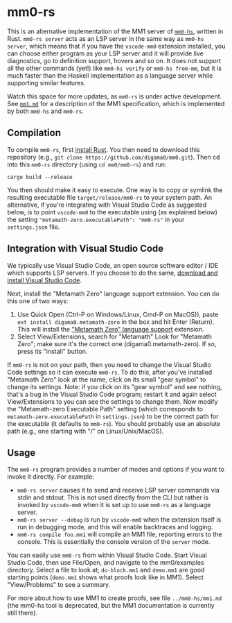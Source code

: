 # mm0-rs

This is an alternative implementation of the MM1 server of [`mm0-hs`](../mm0-hs/README.md), written in Rust. `mm0-rs server` acts as an LSP server in the same way as `mm0-hs server`, which means that if you have the `vscode-mm0` extension installed, you can choose either program as your LSP server and it will provide live diagnostics, go to definition support, hovers and so on. It does not support all the other commands (yet!) like `mm0-hs verify` or `mm0-hs from-mm`, but it is much faster than the Haskell implementation as a language server while supporting similar features.

Watch this space for more updates, as `mm0-rs` is under active development. See [`mm1.md`](../mm0-hs/mm1.md) for a description of the MM1 specification, which is implemented by both `mm0-hs` and `mm0-rs`.

## Compilation

To compile `mm0-rs`, first [install Rust](https://rustup.rs/).
You then need to download this repository (e.g.,
`git clone https://github.com/digama0/mm0.git`).
Then cd into this `mm0-rs` directory (using `cd mm0/mm0-rs`) and run:

    cargo build --release

You then should make it easy to execute.
One way is to copy or symlink the resulting executable file `target/release/mm0-rs` to your system path.
An alternative, if you're integrating with Visual Studio Code as suggested
below, is to point `vscode-mm0` to the executable using (as
explained below) the setting `"metamath-zero.executablePath": "mm0-rs"`
in your `settings.json` file.

## Integration with Visual Studio Code

We typically use Visual Studio Code, an open source software
editor / IDE which supports LSP servers.
If you choose to do the same,
[download and install Visual Studio Code](https://code.visualstudio.com/).

Next, install the "Metamath Zero" language support extension.
You can do this one of two ways:
1. Use Quick Open (Ctrl-P on Windows/Linux, Cmd-P on MacOS)),
   paste `ext install digama0.metamath-zero` in the box and hit Enter (Return).
   This will install the ["Metamath Zero" language support](https://marketplace.visualstudio.com/items?itemName=digama0.metamath-zero) extension.
2. Select View/Extensions, search for "Metamath"
  Look for "Metamath Zero"; make sure it's the correct one
  (digama0.metamath-zero). If so, press its "install" button.

If `mm0-rs` is not on your path, then you need to
change the Visual Studio Code settings so it can execute `mm0-rs`.
To do this, after you've installed "Metamath Zero" look at the name,
click on its small "gear symbol" to change its settings.
Note: if you click on its "gear symbol" and see nothing, that's a bug
in the Visual Studio Code program; restart it and again select View/Extensions
to you can see the settings to change them.
Now modify the "Metamath-zero Executable Path" setting (which corresponds
to `metamath-zero.executablePath` in `settings.json`)
to be the correct path for the executable
(it defaults to `mm0-rs`).
You should probably use an absolute path (e.g., one starting with "/"
on Linux/Unix/MacOS).

## Usage

The `mm0-rs` program provides a number of modes and options if you
want to invoke it directly. For example:

* `mm0-rs server` causes it to send and receive LSP server commands via stdin and stdout. This is not used directly from the CLI but rather is invoked by `vscode-mm0` when it is set up to use `mm0-rs` as a language server.
* `mm0-rs server --debug` is run by `vscode-mm0` when the extension itself is run in debugging mode, and this will enable backtraces and logging.
* `mm0-rs compile foo.mm1` will compile an MM1 file, reporting errors to the console. This is essentially the console version of the `server` mode.

You can easily use `mm0-rs` from within Visual Studio Code.
Start Visual Studio Code, then use File/Open,
and navigate to the mm0/examples directory.
Select a file to look at; `do-block.mm1` and `demo.mm1`
are good starting points
(`demo.mm1` shows what proofs look like in MM1).
Select "View/Problems" to see a summary.

For more about how to use MM1 to create proofs, see file `../mm0-hs/mm1.md`
(the mm0-hs tool is deprecated, but the MM1 documentation is currently
still there).
